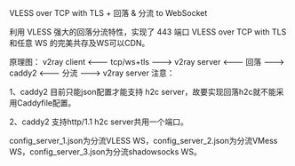 VLESS over TCP with TLS + 回落 & 分流 to WebSocket

利用 VLESS 强大的回落分流特性，实现了 443 端口 VLESS over TCP with TLS 和任意 WS 的完美共存及WS可以CDN。


原理图： v2ray client <--- tcp/ws+tls ---> v2ray server <--- 回落 ---> caddy2
                                               \<--- 分流 ---> v2ray server
注意：

1、caddy2 目前只能json配置才能支持 h2c server，故要实现回落h2c就不能采用Caddyfile配置。

2、caddy2 支持http/1.1 h2c server共用一个端口。


config_server_1.json为分流VLESS WS，config_server_2.json为分流VMess WS，config_server_3.json为分流shadowsocks WS。
